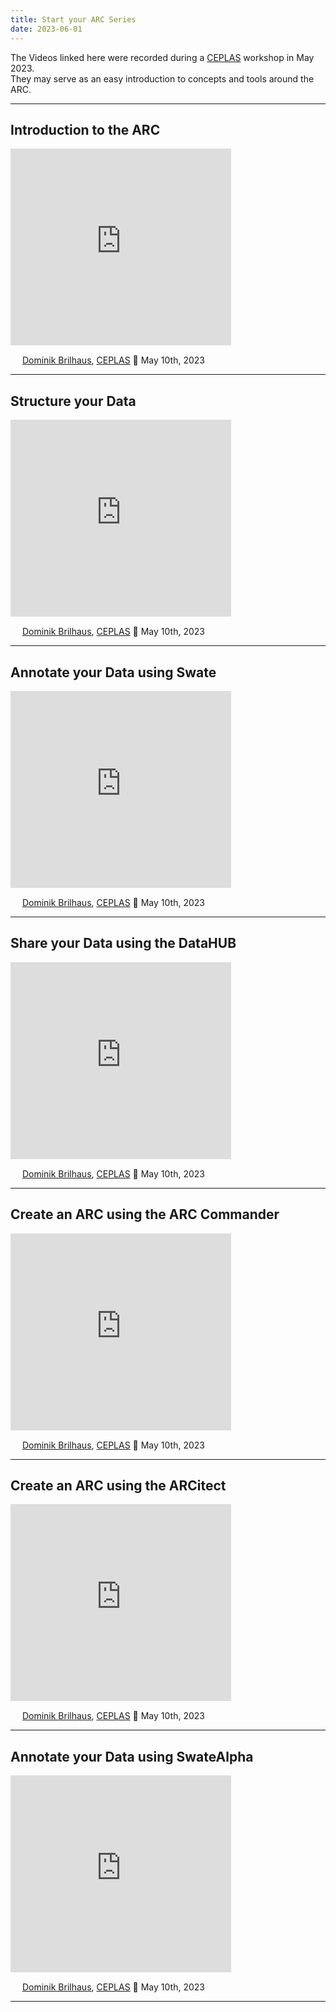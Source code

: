```yaml
---
title: Start your ARC Series
date: 2023-06-01
---
```


The Videos linked here were recorded during a [CEPLAS](https://ceplas.eu) workshop in May 2023.  
They may serve as an easy introduction to concepts and tools around the ARC.


<hr>

## Introduction to the ARC

<iframe width="560" height="315" style="max-width: 70%" src="https://www.youtube.com/embed/Ay9e3mkT8R0" title="01 Introduction to the ARC" frameborder="0" allow="accelerometer; autoplay; clipboard-write; encrypted-media; gyroscope; picture-in-picture; web-share" allowfullscreen></iframe>

<a href="https://creativecommons.org/licenses/by/4.0/"><img src="./../../img/logos/CreativeCommons/by.svg" style="height:15px"></a>  [Dominik Brilhaus](https://orcid.org/0000-0001-9021-3197), [CEPLAS](https://www.ceplas.eu/en) 📆 May 10th, 2023

<hr>

## Structure your Data  

<iframe width="560" height="315" style="max-width: 70%" src="https://www.youtube.com/embed/o_hra9b3KLE" title="02 Structure your Data" frameborder="0" allow="accelerometer; autoplay; clipboard-write; encrypted-media; gyroscope; picture-in-picture; web-share" allowfullscreen></iframe>

<a href="https://creativecommons.org/licenses/by/4.0/"><img src="./../../img/logos/CreativeCommons/by.svg" style="height:15px"></a>  [Dominik Brilhaus](https://orcid.org/0000-0001-9021-3197), [CEPLAS](https://www.ceplas.eu/en) 📆 May 10th, 2023

<hr>

## Annotate your Data using Swate

<iframe width="560" height="315" style="max-width: 70%" src="https://www.youtube.com/embed/8GMoEHtVDMk" title="03 Annotate your Data using Swate" frameborder="0" allow="accelerometer; autoplay; clipboard-write; encrypted-media; gyroscope; picture-in-picture; web-share" allowfullscreen></iframe>

<a href="https://creativecommons.org/licenses/by/4.0/"><img src="./../../img/logos/CreativeCommons/by.svg" style="height:15px"></a>  [Dominik Brilhaus](https://orcid.org/0000-0001-9021-3197), [CEPLAS](https://www.ceplas.eu/en) 📆 May 10th, 2023

<hr>

## Share your Data using the DataHUB

<iframe width="560" height="315" style="max-width: 70%" src="https://www.youtube.com/embed/n6hMdP1aTNs" title="04 Share your Data using the DataHUB" frameborder="0" allow="accelerometer; autoplay; clipboard-write; encrypted-media; gyroscope; picture-in-picture; web-share" allowfullscreen></iframe>

<a href="https://creativecommons.org/licenses/by/4.0/"><img src="./../../img/logos/CreativeCommons/by.svg" style="height:15px"></a>  [Dominik Brilhaus](https://orcid.org/0000-0001-9021-3197), [CEPLAS](https://www.ceplas.eu/en) 📆 May 10th, 2023

<hr>

## Create an ARC using the ARC Commander

<iframe width="560" height="315" style="max-width: 70%" src="https://www.youtube.com/embed/jgxead62tzw" title="05 Create an ARC using the ARCCommander" frameborder="0" allow="accelerometer; autoplay; clipboard-write; encrypted-media; gyroscope; picture-in-picture; web-share" allowfullscreen></iframe>

<a href="https://creativecommons.org/licenses/by/4.0/"><img src="./../../img/logos/CreativeCommons/by.svg" style="height:15px"></a>  [Dominik Brilhaus](https://orcid.org/0000-0001-9021-3197), [CEPLAS](https://www.ceplas.eu/en) 📆 May 10th, 2023

<hr>

## Create an ARC using the ARCitect

<iframe width="560" height="315" style="max-width: 70%" src="https://www.youtube.com/embed/ErPSvW819pQ" title="06 Create an ARC using the ARCitect" frameborder="0" allow="accelerometer; autoplay; clipboard-write; encrypted-media; gyroscope; picture-in-picture; web-share" allowfullscreen></iframe>

<a href="https://creativecommons.org/licenses/by/4.0/"><img src="./../../img/logos/CreativeCommons/by.svg" style="height:15px"></a>  [Dominik Brilhaus](https://orcid.org/0000-0001-9021-3197), [CEPLAS](https://www.ceplas.eu/en) 📆 May 10th, 2023

<hr>

## Annotate your Data using SwateAlpha

<iframe width="560" height="315" style="max-width: 70%" src="https://www.youtube.com/embed/z7iM93qXsiE" title="07 Annotate your Data using SwateAlpha" frameborder="0" allow="accelerometer; autoplay; clipboard-write; encrypted-media; gyroscope; picture-in-picture; web-share" allowfullscreen></iframe>

<a href="https://creativecommons.org/licenses/by/4.0/"><img src="./../../img/logos/CreativeCommons/by.svg" style="height:15px"></a>  [Dominik Brilhaus](https://orcid.org/0000-0001-9021-3197), [CEPLAS](https://www.ceplas.eu/en) 📆 May 10th, 2023

<hr>
